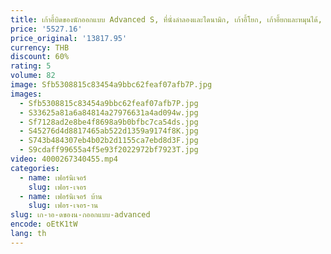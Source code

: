 ```yaml
---
title: เก้าอี้บิดของนักออกแบบ Advanced S, ที่นั่งลําลองและไดนามิก, เก้าอี้โยก, เก้าอี้ยกและหมุนได้, สตูลขนาดเล็กนุ่ม
price: '5527.16'
price_original: '13817.95'
currency: THB
discount: 60%
rating: 5
volume: 82
image: Sfb5308815c83454a9bbc62feaf07afb7P.jpg
images:
  - Sfb5308815c83454a9bbc62feaf07afb7P.jpg
  - S33625a81a6a84814a27976631a4ad094w.jpg
  - Sf7128ad2e8be4f8698a9b0bfbc7ca54ds.jpg
  - S45276d4d8817465ab522d1359a9174f8K.jpg
  - S743b484307eb4b02b2d1155ca7ebd8d3F.jpg
  - S9cdaff99655a4f5e93f2022972bf7923T.jpg
video: 4000267340455.mp4
categories:
  - name: เฟอร์นิเจอร์
    slug: เฟอร-เจอร
  - name: เฟอร์นิเจอร์ บ้าน
    slug: เฟอร-เจอร-าน
slug: เก-าอ-ดของน-กออกแบบ-advanced
encode: oEtK1tW
lang: th
---
```

  